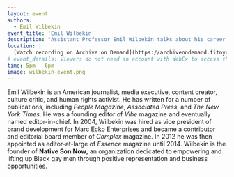```yaml
---
layout: event
authors:
  - Emil Wilbekin
event_title: 'Emil Wilbekin'
description: "Assistant Professor Emil Wilbekin talks about his career in fashion and journalism"
location: |
  [Watch recording on Archive on Demand](https://archiveondemand.fitnyc.edu/item/398667)
# event_details: Viewers do not need an account with WebEx to access this event. After clicking the link, the event can be viewed either through your web browser or by downloading the WebEx desktop application. If this is your first time using WebEx, please plan on joining the event several minutes before the starting time to troubleshoot any issues.
time: 5pm - 6pm
image: wilbekin-event.png
---
```

Emil Wilbekin is an American journalist, media executive, content creator, culture critic, and human rights activist. He has written for a number of publications, including *People Magazine*, *Associated Press*, and *The New York Times*. He was a founding editor of *Vibe* magazine and eventually named editor-in-chief. In 2004, Wilbekin was hired as vice president of brand development for Marc Ecko Enterprises and became a contributor and editorial board member of *Complex* magazine. In 2012 he was then appointed as editor-at-large of *Essence* magazine until 2014. Wilbekin is the founder of **Native Son Now**, an organization dedicated to empowering and lifting up Black gay men through positive representation and business opportunities.
